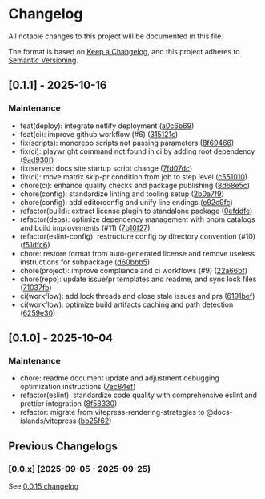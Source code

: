 <!-- markdownlint-disable MD024 -->

# Changelog

All notable changes to this project will be documented in this file.

The format is based on [Keep a Changelog](https://keepachangelog.com/en/1.0.0/), and this project adheres to [Semantic Versioning](https://semver.org/spec/v2.0.0.html).

## [0.1.1] - 2025-10-16

### Maintenance

- feat(deploy): integrate netlify deployment ([a0c6b69](https://github.com/XiSenao/docs-islands/commit/a0c6b69))
- feat(ci): improve github workflow (#6) ([315121c](https://github.com/XiSenao/docs-islands/commit/315121c))
- fix(scripts): monorepo scripts not passing parameters ([8f69466](https://github.com/XiSenao/docs-islands/commit/8f69466))
- fix(ci): playwright command not found in ci by adding root dependency ([9ad930f](https://github.com/XiSenao/docs-islands/commit/9ad930f))
- fix(serve): docs site startup script change ([7fd07dc](https://github.com/XiSenao/docs-islands/commit/7fd07dc))
- fix(ci): move matrix.skip-pr condition from job to step level ([c551010](https://github.com/XiSenao/docs-islands/commit/c551010))
- chore(ci): enhance quality checks and package publishing ([8d68e5c](https://github.com/XiSenao/docs-islands/commit/8d68e5c))
- chore(config): standardize linting and tooling setup ([2b0a7f9](https://github.com/XiSenao/docs-islands/commit/2b0a7f9))
- chore(config): add editorconfig and unify line endings ([e92c9fc](https://github.com/XiSenao/docs-islands/commit/e92c9fc))
- refactor(build): extract license plugin to standalone package ([0efddfe](https://github.com/XiSenao/docs-islands/commit/0efddfe))
- refactor(deps): optimize dependency management with pnpm catalogs and build improvements (#11) ([7b10f27](https://github.com/XiSenao/docs-islands/commit/7b10f27))
- refactor(eslint-config): restructure config by directory convention (#10) ([f51dfc6](https://github.com/XiSenao/docs-islands/commit/f51dfc6))
- chore: restore format from auto-generated license and remove useless instructions for subpackage ([d60bbb5](https://github.com/XiSenao/docs-islands/commit/d60bbb5))
- chore(project): improve compliance and ci workflows (#9) ([22a66bf](https://github.com/XiSenao/docs-islands/commit/22a66bf))
- chore(repo): update issue/pr templates and readme, and sync lock files ([71037fb](https://github.com/XiSenao/docs-islands/commit/71037fb))
- ci(workflow): add lock threads and close stale issues and prs ([6191bef](https://github.com/XiSenao/docs-islands/commit/6191bef))
- ci(workflow): optimize build artifacts caching and path detection ([6259e30](https://github.com/XiSenao/docs-islands/commit/6259e30))

## [0.1.0] - 2025-10-04

### Maintenance

- chore: readme document update and adjustment debugging optimization instructions ([7ec84ef](https://github.com/XiSenao/docs-islands/commit/7ec84ef))
- refactor(eslint): standardize code quality with comprehensive eslint and prettier integration ([8f58330](https://github.com/XiSenao/docs-islands/commit/8f58330))
- refactor: migrate from vitepress-rendering-strategies to @docs-islands/vitepress ([bb25f62](https://github.com/XiSenao/docs-islands/commit/bb25f62))

## Previous Changelogs

### [0.0.x] (2025-09-05 - 2025-09-25)

See [0.0.15 changelog](https://github.com/XiSenao/docs-islands/blob/main/packages/vitepress/CHANGELOG-LEGACY.md)
